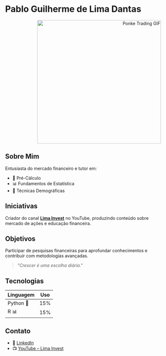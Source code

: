 # Pablo Guilherme de Lima Dantas

<div align="right">
  <img src="https://tenor.com/view/ponke-ponkesol-solana-sol-monke-gif-1684753300055389302" alt="Ponke Trading GIF" width="400"/>
</div>

## Sobre Mim
Entusiasta do mercado financeiro e tutor em:
- 📐 Pré-Cálculo
- 📊 Fundamentos de Estatística  
- 👥 Técnicas Demográficas

## Iniciativas
Criador do canal **[Lima Invest](https://www.youtube.com/@LimaInvest-)** no YouTube, produzindo conteúdo sobre mercado de ações e educação financeira.

## Objetivos
Participar de pesquisas financeiras para aprofundar conhecimentos e contribuir com metodologias avançadas.

> *"Crescer é uma escolha diária."*

## Tecnologias
| Linguagem | Uso |
|-----------|-----|
| Python 🐍 | 15% |
| R 📊      | 15% |

## Contato
- 🔗 [LinkedIn](https://www.linkedin.com/in/pablo--dantas/)
- 📺 [YouTube – Lima Invest](https://www.youtube.com/@LimaInvest-)

